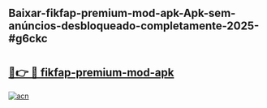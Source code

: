 ## Baixar-fikfap-premium-mod-apk-Apk-sem-anúncios-desbloqueado-completamente-2025-#g6ckc

# <h2><a href="https://ainizakaria.my?title=fikfap-premium-mod-apk&ref=22M">🔗👉 🔴 fikfap-premium-mod-apk</a></h2>

[![acn](https://github.com/user-attachments/assets/0f9c940e-d8b0-45ae-aac7-cd30a18b3e1c)](https://ainizakaria.my?title=fikfap-premium-mod-apk&ref=22M)

